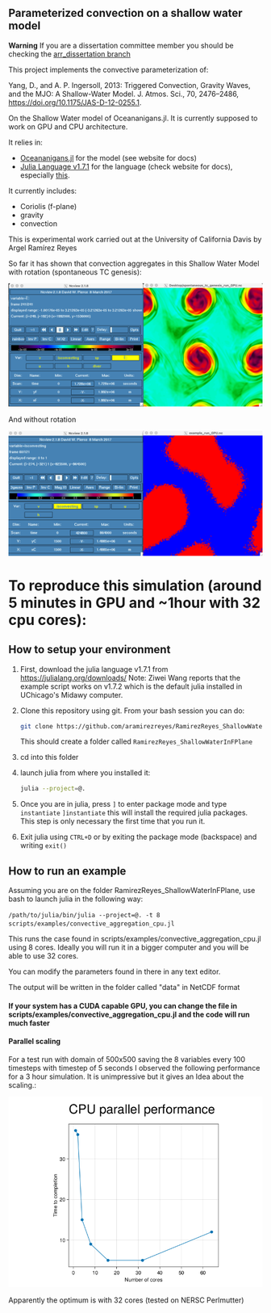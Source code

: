 ## Parameterized convection on a shallow water model

**Warning**
If you are a dissertation committee member you should be checking the [arr_dissertation branch](https://github.com/aramirezreyes/RamirezReyes_ShallowWaterInFPlane/tree/arr_dissertation)

This project implements the convective parameterization of:

Yang, D., and A. P. Ingersoll, 2013: Triggered Convection, Gravity Waves, and the MJO: A Shallow-Water Model. J. Atmos. Sci., 70, 2476–2486, https://doi.org/10.1175/JAS-D-12-0255.1.

On the Shallow Water model of Oceananigans.jl. It is currently supposed to work on GPU and CPU architecture.

It relies in:
- [Oceananigans.jl](https://github.com/CliMA/Oceananigans.jl) for the model (see website for docs)
- [Julia Language v1.7.1](https://docs.julialang.org/en/v1.7.1/) for the language (check website for docs), especially [this](https://docs.julialang.org/en/v1.7.1/manual/getting-started/).

It currently includes:
- Coriolis (f-plane)
- gravity
- convection

This is experimental work carried out at the University of California Davis by Argel Ramírez Reyes

So far it has shown that convection aggregates in this Shallow Water Model with rotation (spontaneous TC genesis):

![TCs](spontaneous_tc_genesis.png)

And without rotation

![Aggregation](aggreg.png)

# To reproduce this simulation (around 5 minutes in GPU and ~1hour with 32 cpu cores):

## How to setup your environment
1. First, download the julia language v1.7.1 from https://julialang.org/downloads/
    Note: Ziwei Wang reports that the example script works on v1.7.2 which is the default julia installed in UChicago's Midawy computer.
1. Clone this repository using git. From your bash session you can do:


    ```bash
    git clone https://github.com/aramirezreyes/RamirezReyes_ShallowWaterInFPlane --branch main --single-branch
    ```

    This should create a folder called `RamirezReyes_ShallowWaterInFPlane`

1. cd into this folder
1. launch julia from where you installed it:

    ```bash
    julia --project=@.
    ```

1. Once you are in julia, press `]` to enter package mode and type `instantiate`
    `]instantiate`
    this will install the required julia packages. This step is only necessary the first time that you run it.
1. Exit julia using `CTRL+D` or by exiting the package mode (backspace) and writing `exit()`

## How to run an example
Assuming you are on the folder RamirezReyes_ShallowWaterInFPlane, use bash to launch julia in the following way:


`/path/to/julia/bin/julia --project=@. -t 8 scripts/examples/convective_aggregation_cpu.jl`

This runs the case found in scripts/examples/convective_aggregation_cpu.jl using 8 cores. Ideally you will run it in a bigger computer and you will be able to use 32 cores.

You can modify the parameters found in there in any text editor.


The output will be written in the folder called "data" in NetCDF format

#### If your system has a CUDA capable GPU, you can change the file in  scripts/examples/convective_aggregation_cpu.jl and the code will run much faster

#### Parallel scaling
For a test run with domain of 500x500 saving the 8 variables every 100 timesteps with timestep of 5 seconds I observed the following performance for a 3 hour simulation. It is unimpressive but it gives an Idea about the scaling.:

![Scaling](scaling_cpu.png)

Apparently the optimum is with 32 cores (tested on NERSC Perlmutter)
